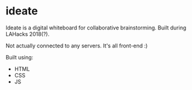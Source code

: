 # ideate
Ideate is a digital whiteboard for collaborative brainstorming. Built during LAHacks 2018(?).

Not actually connected to any servers. It's all front-end :)

Built using: 
- HTML
- CSS
- JS
